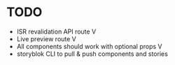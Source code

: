 # TODO
- ISR revalidation API route V
- Live preview route V
- All components should work with optional props V
- storyblok CLI to pull & push components and stories